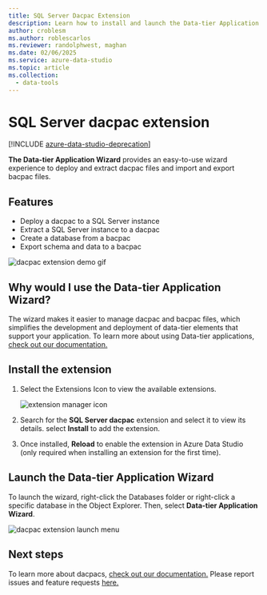 ```yaml
---
title: SQL Server Dacpac Extension
description: Learn how to install and launch the Data-tier Application Wizard, which makes it easy to deploy and extract dacpac files, and import and export bacpac files.
author: croblesm
ms.author: roblescarlos
ms.reviewer: randolphwest, maghan
ms.date: 02/06/2025
ms.service: azure-data-studio
ms.topic: article
ms.collection:
  - data-tools
---
```


# SQL Server dacpac extension

[!INCLUDE [azure-data-studio-deprecation](../includes/azure-data-studio-deprecation.md)]

**The Data-tier Application Wizard** provides an easy-to-use wizard experience to deploy and extract dacpac files and import and export bacpac files.

## Features

* Deploy a dacpac to a SQL Server instance
* Extract a SQL Server instance to a dacpac
* Create a database from a bacpac
* Export schema and data to a bacpac

![dacpac extension demo gif](media/sql-server-dacpac-extension/dacpac-extension-demo.gif)

## Why would I use the Data-tier Application Wizard?

The wizard makes it easier to manage dacpac and bacpac files, which simplifies the development and deployment of data-tier elements that support your application. To learn more about using Data-tier applications, [check out our documentation.](/sql/relational-databases/data-tier-applications/data-tier-applications)

## Install the extension

1. Select the Extensions Icon to view the available extensions.

    ![extension manager icon](media/add-extensions/extension-manager-icon.png)

2. Search for the **SQL Server dacpac** extension and select it to view its details. select **Install** to add the extension.

3. Once installed, **Reload** to enable the extension in Azure Data Studio (only required when installing an extension for the first time).

## Launch the Data-tier Application Wizard

To launch the wizard, right-click the Databases folder or right-click a specific database in the Object Explorer. Then, select **Data-tier Application Wizard**.

![dacpac extension launch menu](media/sql-server-dacpac-extension/dacpac-extension-launch.png)

## Next steps

To learn more about dacpacs, [check out our documentation.](/sql/relational-databases/data-tier-applications/data-tier-applications)
Please report issues and feature requests [here.](https://github.com/microsoft/azuredatastudio/issues)
